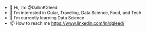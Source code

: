 - 👋 Hi, I’m @DallinKGleed
- 👀 I’m interested in Gutar, Traveling, Data Science, Food, and Tech
- 🌱 I’m currently learning Data Science
- 📫 How to reach me https://www.linkedin.com/in/dgleed/

<!---
DallinKGleed/DallinKGleed is a ✨ special ✨ repository because its `README.md` (this file) appears on your GitHub profile.
You can click the Preview link to take a look at your changes.
--->

